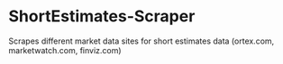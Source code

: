 # ShortEstimates-Scraper
 Scrapes different market data sites for short estimates data (ortex.com, marketwatch.com, finviz.com)
